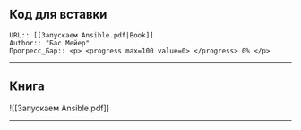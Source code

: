 
## Код для вставки
```
URL:: [[Запускаем Ansible.pdf|Book]]
Author:: "Бас Мейер"
Прогресс_Бар:: <p> <progress max=100 value=0> </progress> 0% </p>
```
---

## Книга
![[Запускаем Ansible.pdf]]

---
